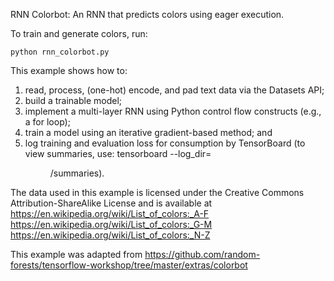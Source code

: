 RNN Colorbot: An RNN that predicts colors using eager execution.

To train and generate colors, run:

```
python rnn_colorbot.py
```

This example shows how to:
  1. read, process, (one-hot) encode, and pad text data via the
     Datasets API;
  2. build a trainable model;
  3. implement a multi-layer RNN using Python control flow
     constructs (e.g., a for loop);
  4. train a model using an iterative gradient-based method; and
  5. log training and evaluation loss for consumption by TensorBoard
     (to view summaries, use: tensorboard --log_dir=<dir>/summaries).

The data used in this example is licensed under the Creative Commons
Attribution-ShareAlike License and is available at
  https://en.wikipedia.org/wiki/List_of_colors:_A-F
  https://en.wikipedia.org/wiki/List_of_colors:_G-M
  https://en.wikipedia.org/wiki/List_of_colors:_N-Z

This example was adapted from
  https://github.com/random-forests/tensorflow-workshop/tree/master/extras/colorbot
